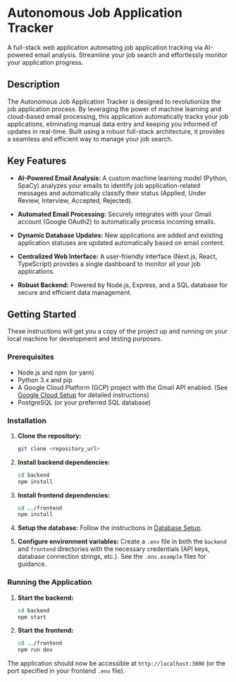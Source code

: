 # Autonomous Job Application Tracker

A full-stack web application automating job application tracking via AI-powered email analysis.  Streamline your job search and effortlessly monitor your application progress.

## Description

The Autonomous Job Application Tracker is designed to revolutionize the job application process.  By leveraging the power of machine learning and cloud-based email processing, this application automatically tracks your job applications, eliminating manual data entry and keeping you informed of updates in real-time.  Built using a robust full-stack architecture, it provides a seamless and efficient way to manage your job search.

## Key Features

* **AI-Powered Email Analysis:** A custom machine learning model (Python, SpaCy) analyzes your emails to identify job application-related messages and automatically classify their status (Applied, Under Review, Interview, Accepted, Rejected).

* **Automated Email Processing:** Securely integrates with your Gmail account (Google OAuth2) to automatically process incoming emails.

* **Dynamic Database Updates:**  New applications are added and existing application statuses are updated automatically based on email content.

* **Centralized Web Interface:**  A user-friendly interface (Next.js, React, TypeScript) provides a single dashboard to monitor all your job applications.

* **Robust Backend:**  Powered by Node.js, Express, and a SQL database for secure and efficient data management.


## Getting Started

These instructions will get you a copy of the project up and running on your local machine for development and testing purposes.

### Prerequisites

* Node.js and npm (or yarn)
* Python 3.x and pip
* A Google Cloud Platform (GCP) project with the Gmail API enabled.  (See [Google Cloud Setup](./docs/gcp_setup.md) for detailed instructions)
* PostgreSQL (or your preferred SQL database)

### Installation

1. **Clone the repository:**
   ```bash
   git clone <repository_url>
   ```

2. **Install backend dependencies:**
   ```bash
   cd backend
   npm install
   ```

3. **Install frontend dependencies:**
   ```bash
   cd ../frontend
   npm install
   ```

4. **Setup the database:**  Follow the instructions in [Database Setup](./docs/database_setup.md).

5. **Configure environment variables:** Create a `.env` file in both the `backend` and `frontend` directories with the necessary credentials (API keys, database connection strings, etc.).  See the `.env.example` files for guidance.

### Running the Application

1. **Start the backend:**
   ```bash
   cd backend
   npm start
   ```

2. **Start the frontend:**
   ```bash
   cd ../frontend
   npm run dev
   ```

The application should now be accessible at `http://localhost:3000` (or the port specified in your frontend `.env` file).
